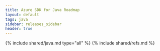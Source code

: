 ```yaml
---
title: Azure SDK for Java Roadmap
layout: default
tags: java
sidebar: releases_sidebar
header: true
---
```

{% include shared/java.md type="all" %}
{% include shared/refs.md %}


